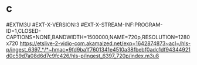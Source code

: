 # c
#EXTM3U #EXT-X-VERSION:3 #EXT-X-STREAM-INF:PROGRAM-ID=1,CLOSED-CAPTIONS=NONE,BANDWIDTH=1500000,NAME=720p,RESOLUTION=1280x720 https://etslive-2-vidio-com.akamaized.net/exp=1642874873~acl=/hls-p/ingest_6397_*/*~hmac=9fd9ba1f7601341e4510a38fbebf0adc1df94344921d0c59d7a08d6d7c9fc426/hls-p/ingest_6397_720p/index.m3u8
